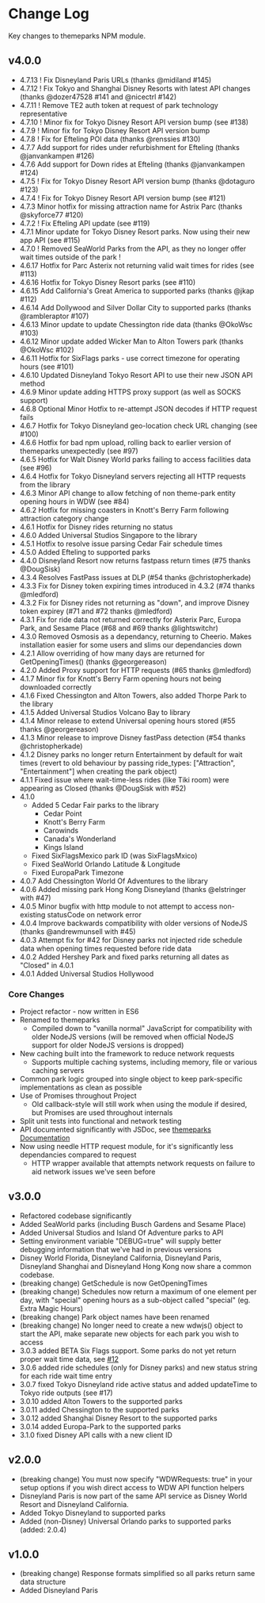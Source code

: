 # Change Log

Key changes to themeparks NPM module.

## v4.0.0

* 4.7.13 ! Fix Disneyland Paris URLs (thanks @midiland #145)
* 4.7.12 ! Fix Tokyo and Shanghai Disney Resorts with latest API changes (thanks @dozer47528 #141 and @nicectrl #142)
* 4.7.11 ! Remove TE2 auth token at request of park technology representative
* 4.7.10 ! Minor fix for Tokyo Disney Resort API version bump (see #138)
* 4.7.9 ! Minor fix for Tokyo Disney Resort API version bump
* 4.7.8 ! Fix for Efteling POI data (thanks @renssies #130)
* 4.7.7 Add support for rides under refurbishment for Efteling (thanks @janvankampen #126)
* 4.7.6 Add support for Down rides at Efteling (thanks @janvankampen #124)
* 4.7.5 ! Fix for Tokyo Disney Resort API version bump (thanks @dotaguro #123)
* 4.7.4 ! Fix for Tokyo Disney Resort API version bump (see #121)
* 4.7.3 Minor hotfix for missing attraction name for Astrix Parc (thanks @skyforce77 #120)
* 4.7.2 ! Fix Efteling API update (see #119)
* 4.7.1 Minor update for Tokyo Disney Resort parks. Now using their new app API (see #115)
* 4.7.0 ! Removed SeaWorld Parks from the API, as they no longer offer wait times outside of the park !
* 4.6.17 Hotfix for Parc Asterix not returning valid wait times for rides (see #113)
* 4.6.16 Hotfix for Tokyo Disney Resort parks (see #110)
* 4.6.15 Add California's Great America to supported parks (thanks @jkap #112)
* 4.6.14 Add Dollywood and Silver Dollar City to supported parks (thanks @rambleraptor #107)
* 4.6.13 Minor update to update Chessington ride data (thanks @OkoWsc #103)
* 4.6.12 Minor update added Wicker Man to Alton Towers park (thanks @OkoWsc #102)
* 4.6.11 Hotfix for SixFlags parks - use correct timezone for operating hours (see #101)
* 4.6.10 Updated Disneyland Tokyo Resort API to use their new JSON API method
* 4.6.9 Minor update adding HTTPS proxy support (as well as SOCKS support)
* 4.6.8 Optional Minor Hotfix to re-attempt JSON decodes if HTTP request fails
* 4.6.7 Hotfix for Tokyo Disneyland geo-location check URL changing (see #100)
* 4.6.6 Hotfix for bad npm upload, rolling back to earlier version of themeparks unexpectedly (see #97)
* 4.6.5 Hotfix for Walt Disney World parks failing to access facilities data (see #96)
* 4.6.4 Hotfix for Tokyo Disneyland servers rejecting all HTTP requests from the library
* 4.6.3 Minor API change to allow fetching of non theme-park entity opening hours in WDW (see #84)
* 4.6.2 Hotfix for missing coasters in Knott's Berry Farm following attraction category change
* 4.6.1 Hotfix for Disney rides returning no status
* 4.6.0 Added Universal Studios Singapore to the library
* 4.5.1 Hotfix to resolve issue parsing Cedar Fair schedule times
* 4.5.0 Added Efteling to supported parks
* 4.4.0 Disneyland Resort now returns fastpass return times (#75 thanks @DougSisk)
* 4.3.4 Resolves FastPass issues at DLP (#54 thanks @christopherkade)
* 4.3.3 Fix for Disney token expiring times introduced in 4.3.2 (#74 thanks @mledford)
* 4.3.2 Fix for Disney rides not returning as "down", and improve Disney token expirey (#71 and #72 thanks @mledford)
* 4.3.1 Fix for ride data not returned correctly for Asterix Parc, Europa Park, and Sesame Place (#68 and #69 thanks @lightswitchr)
* 4.3.0 Removed Osmosis as a dependancy, returning to Cheerio. Makes installation easier for some users and slims our dependancies down
* 4.2.1 Allow overriding of how many days are returned for GetOpeningTimes() (thanks @georgereason)
* 4.2.0 Added Proxy support for HTTP requests (#65 thanks @mledford)
* 4.1.7 Minor fix for Knott's Berry Farm opening hours not being downloaded correctly
* 4.1.6 Fixed Chessington and Alton Towers, also added Thorpe Park to the library
* 4.1.5 Added Universal Studios Volcano Bay to library
* 4.1.4 Minor release to extend Universal opening hours stored (#55 thanks @georgereason)
* 4.1.3 Minor release to improve Disney fastPass detection (#54 thanks @christopherkade)
* 4.1.2 Disney parks no longer return Entertainment by default for wait times (revert to old behaviour by passing ride_types: ["Attraction", "Entertainment"] when creating the park object)
* 4.1.1 Fixed issue where wait-time-less rides (like Tiki room) were appearing as Closed (thanks @DougSisk with #52)
* 4.1.0
  * Added 5 Cedar Fair parks to the library
    * Cedar Point
    * Knott's Berry Farm
    * Carowinds
    * Canada's Wonderland
    * Kings Island
  * Fixed SixFlagsMexico park ID (was SixFlagsMxico)
  * Fixed SeaWorld Orlando Latitude & Longitude
  * Fixed EuropaPark Timezone
* 4.0.7 Add Chessington World Of Adventures to the library
* 4.0.6 Added missing park Hong Kong Disneyland (thanks @elstringer with #47)
* 4.0.5 Minor bugfix with http module to not attempt to access non-existing statusCode on network error
* 4.0.4 Improve backwards compatibility with older versions of NodeJS (thanks @andrewmunsell with #45)
* 4.0.3 Attempt fix for #42 for Disney parks not injected ride schedule data when opening times requested before ride data
* 4.0.2 Added Hershey Park and fixed parks returning all dates as "Closed" in 4.0.1
* 4.0.1 Added Universal Studios Hollywood

### Core Changes

* Project refactor - now written in ES6
* Renamed to themeparks
  * Compiled down to "vanilla normal" JavaScript for compatibility with older NodeJS versions (will be removed when official NodeJS support for older NodeJS versions is dropped)
* New caching built into the framework to reduce network requests
  * Supports multiple caching systems, including memory, file or various caching servers
* Common park logic grouped into single object to keep park-specific implementations as clean as possible
* Use of Promises throughout Project
  * Old callback-style will still work when using the module if desired, but Promises are used throughout internals
* Split unit tests into functional and network testing
* API documented significantly with JSDoc, see [themeparks Documentation](https://cubehouse.github.io/themeparks/)
* Now using needle HTTP request module, for it's significantly less dependancies compared to request
  * HTTP wrapper available that attempts network requests on failure to aid network issues we've seen before

## v3.0.0

* Refactored codebase significantly
* Added SeaWorld parks (including Busch Gardens and Sesame Place)
* Added Universal Studios and Island Of Adventure parks to API
* Setting environment variable "DEBUG=true" will supply better debugging information that we've had in previous versions
* Disney World Florida, Disneyland California, Disneyland Paris, Disneyland Shanghai and Disneyland Hong Kong now share a common codebase.
* (breaking change) GetSchedule is now GetOpeningTimes
* (breaking change) Schedules now return a maximum of one element per day, with "special" opening hours as a sub-object called "special" (eg. Extra Magic Hours)
* (breaking change) Park object names have been renamed
* (breaking change) No longer need to create a new wdwjs() object to start the API, make separate new objects for each park you wish to access
* 3.0.3 added BETA Six Flags support. Some parks do not yet return proper wait time data, see [#12](https://github.com/cubehouse/themeparks/issues/12)
* 3.0.6 added ride schedules (only for Disney parks) and new status string for each ride wait time entry
* 3.0.7 fixed Tokyo Disneyland ride active status and added updateTime to Tokyo ride outputs (see #17)
* 3.0.10 added Alton Towers to the supported parks
* 3.0.11 added Chessington to the supported parks
* 3.0.12 added Shanghai Disney Resort to the supported parks
* 3.0.14 added Europa-Park to the supported parks
* 3.1.0 fixed Disney API calls with a new client ID

## v2.0.0

* (breaking change) You must now specify "WDWRequests: true" in your setup options if you wish direct access to WDW API function helpers
* Disneyland Paris is now part of the same API service as Disney World Resort and Disneyland California.
* Added Tokyo Disneyland to supported parks
* Added (non-Disney) Universal Orlando parks to supported parks (added: 2.0.4)

## v1.0.0

* (breaking change) Response formats simplified so all parks return same data structure
* Added Disneyland Paris
